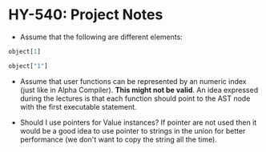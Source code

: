# HY-540: Project Notes

* Assume that the following are different elements:
```JavaScript
object[1]

object["1"]
```

* Assume that user functions can be represented by an numeric index (just like in Alpha Compiler). **This might not be valid**. An idea expressed during the lectures is that each function should point to the AST node with the first executable statement.

* Should I use pointers for Value instances? If pointer are not used then it would be a good idea to use pointer to strings in the union for better performance (we don't want to copy the string all the time).